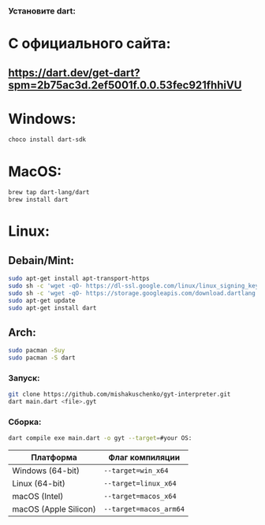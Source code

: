 ### Установите dart:

# С официального сайта:
## https://dart.dev/get-dart?spm=2b75ac3d.2ef5001f.0.0.53fec921fhhiVU

# Windows:
```bash
choco install dart-sdk
```
# MacOS:
```bash
brew tap dart-lang/dart
brew install dart
```
# Linux:
## Debain/Mint:
```bash
sudo apt-get install apt-transport-https
sudo sh -c 'wget -qO- https://dl-ssl.google.com/linux/linux_signing_key.pub | apt-key add -'
sudo sh -c 'wget -qO- https://storage.googleapis.com/download.dartlang.org/linux/debian/dart_stable.list > /etc/apt/sources.list.d/dart_stable.list'
sudo apt-get update
sudo apt-get install dart
```
## Arch:
```bash
sudo pacman -Suy
sudo pacman -S dart
```

### Запуск:
```bash 
git clone https://github.com/mishakuschenko/gyt-interpreter.git 
dart main.dart <file>.gyt 
```

### Сборка:
```bash
dart compile exe main.dart -o gyt --target=#your OS:
```
| Платформа               | Флаг компиляции        |
|-------------------------|------------------------|
| Windows (64-bit)        | `--target=win_x64`     |
| Linux (64-bit)          | `--target=linux_x64`   |
| macOS (Intel)           | `--target=macos_x64`   |
| macOS (Apple Silicon)   | `--target=macos_arm64` |

